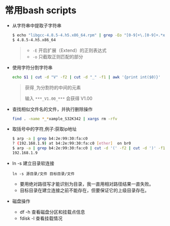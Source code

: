 # 常用bash scripts

- 从字符串中提取子字符串
  ```bash
  $ echo "libgcc-4.8.5-4.h5.x86_64.rpm" | grep -Eo "[0-9]+\.[0-9]+.*x86_64"
  $ 4.8.5-4.h5.x86_64
  ```
  >- `-E` 开启扩展（Extend）的正则表达式
  >- `-o` 只截取正则匹配的部分

- 使用字符分割字符串
  ```bash
  echo $1 | cut -d "V" -f2 | cut -d "_" -f1 | awk '{print int($0)}'
  ```
  >获得`_`为分割符的中间的元素
  >
  >输入 `***_V1.00_***` 会获得 V1.00

- 查找相似文件名的文件，并执行删除操作
  ```bash
  find . -name *_*xample_S32K342 | xargs rm -rfv
  ```

- 取括号中的字符,例子:获取ip地址
  ```bash
  $ arp -a | grep b4:2e:99:30:fa:c0
  ? (192.168.1.9) at b4:2e:99:30:fa:c0 [ether]  on br0
  $ arp -a | grep b4:2e:99:30:fa:c0 | cut -d '(' -f2 | cut -d ')' -f1
  192.168.1.9
  ```

- ln -s 建立目录软连接
  ```
  ln -s 源目录/文件 目标目录/文件
  ```
  - 要用绝对路径写才能识别为目录，我一直用相对路径结果一直失败。
  - 目标目录在建立连接之前不能存在，但要保证它的上级目录存在。
  
- 磁盘操作
  - df -h 查看磁盘分区和挂载点信息
  - fdisk -l 查看挂载情况